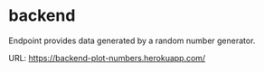 # backend

Endpoint provides data generated by a random number generator.

URL: https://backend-plot-numbers.herokuapp.com/
